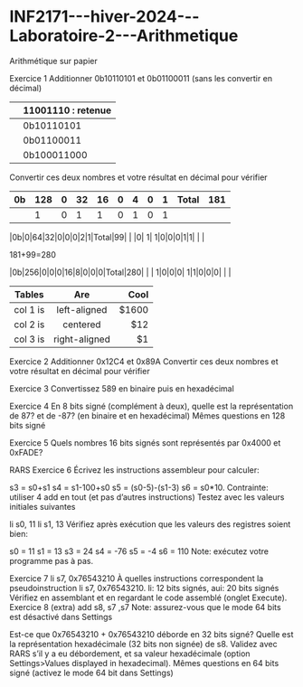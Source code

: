 # INF2171---hiver-2024---Laboratoire-2---Arithmetique

Arithmétique sur papier

Exercice 1
Additionner 0b10110101 et 0b01100011 (sans les convertir en décimal)

||  11001110 : retenue|
|-|--------------------|
|| 0b10110101|
|| 0b01100011|
||0b100011000|

Convertir ces deux nombres et votre résultat en décimal pour vérifier

|0b|128|0|32|16|0|4|0|1|Total|181|
|--|---|-|--|--|-|-|-|-|-----|---|
|  |  1|0| 1| 1|0|1|0|1|     |   |

|0b|0|64|32|0|0|0|2|1|Total|99|
|  |0| 1| 1|0|0|0|1|1|     |  |

181+99=280

|0b|256|0|0|0|16|8|0|0|0|Total|280|
|  |  1|0|0|0| 1|1|0|0|0|     |   |

| Tables   |      Are      |  Cool |
|----------|:-------------:|------:|
| col 1 is |  left-aligned | $1600 |
| col 2 is |    centered   |   $12 |
| col 3 is | right-aligned |    $1 |

Exercice 2
Additionner 0x12C4 et 0x89A
Convertir ces deux nombres et votre résultat en décimal pour vérifier

Exercice 3
Convertissez 589 en binaire puis en hexadécimal

Exercice 4
En 8 bits signé (complément à deux), quelle est la représentation de 87? et de -87? (en binaire et en hexadécimal)
Mêmes questions en 128 bits signé

Exercice 5
Quels nombres 16 bits signés sont représentés par 0x4000 et 0xFADE?

RARS
Exercice 6
Écrivez les instructions assembleur pour calculer:

s3 = s0+s1
s4 = s1-100+s0
s5 = (s0-5)-(s1-3)
s6 = s0*10. Contrainte: utiliser 4 add en tout (et pas d’autres instructions)
Testez avec les valeurs initiales suivantes

li s0, 11
li s1, 13
Vérifiez après exécution que les valeurs des registres soient bien:

s0 = 11
s1 = 13
s3 = 24
s4 = -76
s5 = -4
s6 = 110
Note: exécutez votre programme pas à pas.

Exercice 7
li s7, 0x76543210
À quelles instructions correspondent la pseudoinstruction li s7, 0x76543210.
li: 12 bits signés, aui: 20 bits signés
Vérifiez en assemblant et en regardant le code assemblé (onglet Execute).
Exercice 8 (extra)
add s8, s7 ,s7
Note: assurez-vous que le mode 64 bits est désactivé dans Settings

Est-ce que 0x76543210 + 0x76543210 déborde en 32 bits signé?
Quelle est la représentation hexadécimale (32 bits non signée) de s8.
Validez avec RARS s’il y a eu débordement, et sa valeur hexadécimale (option Settings>Values displayed in hexadecimal).
Mêmes questions en 64 bits signé (activez le mode 64 bit dans Settings)